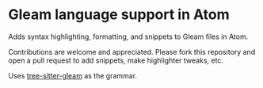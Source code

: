 # Gleam language support in Atom

Adds syntax highlighting, formatting, and snippets to Gleam files in Atom.

Contributions are welcome and appreciated. Please fork this repository and open a pull request to add snippets, make highlighter tweaks, etc.

Uses [tree-sitter-gleam](https://gitlab.com/greggreg/tree-sitter-gleam) as the grammar.
